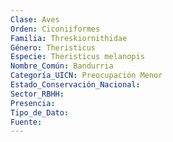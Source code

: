 ```yaml
---
Clase: Aves
Orden: Ciconiiformes
Familia: Threskiornithidae
Género: Theristicus
Especie: Theristicus melanopis
Nombre_Común: Bandurria
Categoría_UICN: Preocupación Menor
Estado_Conservación_Nacional: 
Sector_RBHH: 
Presencia: 
Tipo_de_Dato: 
Fuente: 
---
```

